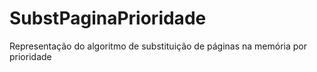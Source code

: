 # SubstPaginaPrioridade
Representação do algoritmo de substituição de páginas na memória por prioridade
